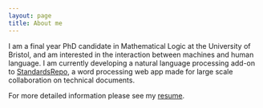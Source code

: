```yaml
---
layout: page
title: About me
---
```


I am a final year PhD candidate in Mathematical Logic at the University of Bristol, and am interested in the interaction between machines and human language. I am currently developing a natural language processing add-on to [StandardsRepo](https://www.standardsrepo.com/), a word processing web app made for large scale collaboration on technical documents.

For more detailed information please see my [resume](/img/resume.pdf).
